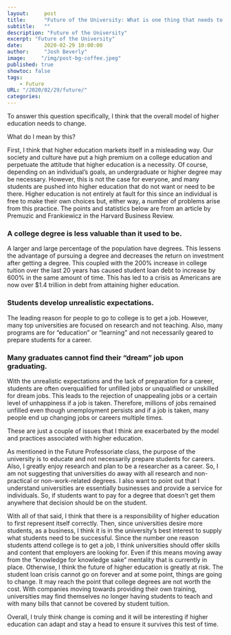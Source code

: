 ```yaml
---
layout:     post
title:      "Future of the University: What is one thing that needs to change in higher education?"
subtitle:   ""
description: "Future of the University"
excerpt: "Future of the University"
date:       2020-02-29 10:00:00
author:     "Josh Beverly"
image:     "/img/post-bg-coffee.jpeg"
published: true
showtoc: false 
tags:
    - Future
URL: "/2020/02/29/future/"
categories: 
---
```


To answer this question specifically, I think that the overall model of higher education needs to change.

What do I mean by this?

First, I think that higher education markets itself in a misleading way. Our society and culture have put a high premium on a college education and perpetuate the attitude that higher education is a necessity. Of course, depending on an individual’s goals, an undergraduate or higher degree may be necessary. However, this is not the case for everyone, and many students are pushed into higher education that do not want or need to be there. Higher education is not entirely at fault for this since an individual is free to make their own choices but, either way, a number of problems arise from this practice. The points and statistics below are from an article by Premuzic and Frankiewicz in the Harvard Business Review.

### A college degree is less valuable than it used to be.
A larger and large percentage of the population have degrees. This lessens the advantage of pursuing a degree and decreases the return on investment after getting a degree. This coupled with the 200% increase in college tuition over the last 20 years has caused student loan debt to increase by 600% in the same amount of time. This has led to a crisis as Americans are now over $1.4 trillion in debt from attaining higher education.

### Students develop unrealistic expectations.
The leading reason for people to go to college is to get a job. However, many top universities are focused on research and not teaching. Also, many programs are for “education” or “learning” and not necessarily geared to prepare students for a career.

### Many graduates cannot find their “dream” job upon graduating. 
With the unrealistic expectations and the lack of preparation for a career, students are often overqualified for unfilled jobs or unqualified or unskilled for dream jobs. This leads to the rejection of unappealing jobs or a certain level of unhappiness if a job is taken. Therefore, millions of jobs remained unfilled even though unemployment persists and if a job is taken, many people end up changing jobs or careers multiple times.

These are just a couple of issues that I think are exacerbated by the model and practices associated with higher education.

As mentioned in the Future Professoriate class, the purpose of the university is to educate and not necessarily prepare students for careers. Also, I greatly enjoy research and plan to be a researcher as a career. So, I am not suggesting that universities do away with all research and non-practical or non-work-related degrees. I also want to point out that I understand universities are essentially businesses and provide a service for individuals. So, if students want to pay for a degree that doesn’t get them anywhere that decision should be on the student.

With all of that said, I think that there is a responsibility of higher education to first represent itself correctly.  Then, since universities desire more students, as a business, I think it is in the university’s best interest to supply what students need to be successful. Since the number one reason students attend college is to get a job, I think universities should offer skills and content that employers are looking for. Even if this means moving away from the “knowledge for knowledge sake” mentality that is currently in place.  Otherwise, I think the future of higher education is greatly at risk. The student loan crisis cannot go on forever and at some point, things are going to change. It may reach the point that college degrees are not worth the cost. With companies moving towards providing their own training, universities may find themselves no longer having students to teach and with many bills that cannot be covered by student tuition.

Overall, I truly think change is coming and it will be interesting if higher education can adapt and stay a head to ensure it survives this test of time.